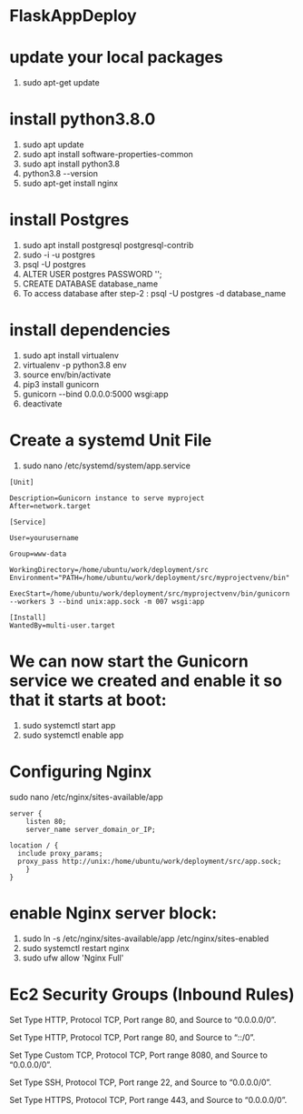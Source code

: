 # FlaskAppDeploy

# update your local packages 

1. sudo apt-get update

# install python3.8.0

1. sudo apt update
2. sudo apt install software-properties-common
3. sudo apt install python3.8
4. python3.8 --version
5. sudo apt-get install nginx

# install Postgres

1. sudo apt install postgresql postgresql-contrib
2. sudo -i -u postgres
3. psql -U postgres
4. ALTER USER postgres PASSWORD '<new-password>';
5. CREATE DATABASE database_name
6. To access database after step-2 : psql -U postgres -d database_name

# install dependencies

1. sudo apt install virtualenv
2. virtualenv -p python3.8 env
3. source env/bin/activate
4. pip3 install gunicorn
5. gunicorn --bind 0.0.0.0:5000 wsgi:app
6. deactivate

#  Create a systemd Unit File
1. sudo nano /etc/systemd/system/app.service

```
[Unit]

Description=Gunicorn instance to serve myproject
After=network.target

[Service]

User=yourusername

Group=www-data

WorkingDirectory=/home/ubuntu/work/deployment/src
Environment="PATH=/home/ubuntu/work/deployment/src/myprojectvenv/bin"

ExecStart=/home/ubuntu/work/deployment/src/myprojectvenv/bin/gunicorn --workers 3 --bind unix:app.sock -m 007 wsgi:app

[Install]
WantedBy=multi-user.target
```

# We can now start the Gunicorn service we created and enable it so that it starts at boot:
1. sudo systemctl start app
2. sudo systemctl enable app

# Configuring Nginx
sudo nano /etc/nginx/sites-available/app

```
server {
    listen 80;
    server_name server_domain_or_IP;

location / {
  include proxy_params;
  proxy_pass http://unix:/home/ubuntu/work/deployment/src/app.sock;
    }
}
```

# enable Nginx server block:
1. sudo ln -s /etc/nginx/sites-available/app /etc/nginx/sites-enabled
2. sudo systemctl restart nginx
3. sudo ufw allow 'Nginx Full'

# Ec2 Security Groups (Inbound Rules)
Set Type HTTP, Protocol TCP, Port range 80, and Source to “0.0.0.0/0”.

Set Type HTTP, Protocol TCP, Port range 80, and Source to “::/0”.

Set Type Custom TCP, Protocol TCP, Port range 8080, and Source to “0.0.0.0/0”.

Set Type SSH, Protocol TCP, Port range 22, and Source to “0.0.0.0/0”.

Set Type HTTPS, Protocol TCP, Port range 443, and Source to “0.0.0.0/0”.

